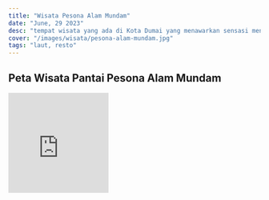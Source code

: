 ```yaml
---
title: "Wisata Pesona Alam Mundam"
date: "June, 29 2023"
desc: "tempat wisata yang ada di Kota Dumai yang menawarkan sensasi menyantap makanan di tepi laut"
cover: "/images/wisata/pesona-alam-mundam.jpg"
tags: "laut, resto"
---
```


## Peta Wisata Pantai Pesona Alam Mundam

<iframe src="https://www.google.com/maps/embed?pb=!1m18!1m12!1m3!1d3988.1270000575973!2d101.49376657422134!3d1.6683583604708556!2m3!1f0!2f0!3f0!3m2!1i1024!2i768!4f13.1!3m3!1m2!1s0x31d3af4c55746fb9%3A0x4a138c7be776ce1f!2sPantai%20Pesona%20Alam%20Mundam!5e0!3m2!1sid!2sid!4v1689829525824!5m2!1sid!2sid" width="200" height="200" style="border:0;" allowfullscreen="" loading="lazy" referrerpolicy="no-referrer-when-downgrade"></iframe>
